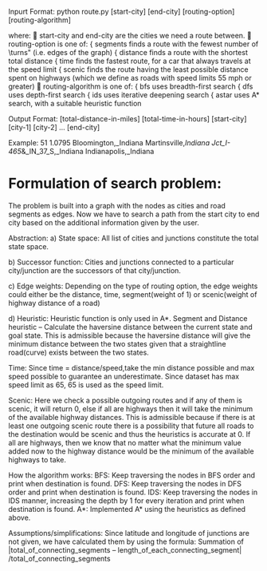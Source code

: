 Inpurt Format:
python route.py [start-city] [end-city] [routing-option] [routing-algorithm]

where:
 start-city and end-city are the cities we need a route between.
 routing-option is one of:
{ segments finds a route with the fewest number of \turns" (i.e. edges of the graph)
{ distance finds a route with the shortest total distance
{ time finds the fastest route, for a car that always travels at the speed limit
{ scenic finds the route having the least possible distance spent on highways (which we define as roads with speed limits 55 mph or greater)
 routing-algorithm is one of:
{ bfs uses breadth-first search
{ dfs uses depth-first search
{ ids uses iterative deepening search
{ astar uses A* search, with a suitable heuristic function

Output Format:
[total-distance-in-miles] [total-time-in-hours] [start-city] [city-1] [city-2] ... [end-city]

Example:
51 1.0795 Bloomington,_Indiana Martinsville,_Indiana Jct_I-465_&_IN_37_S,_Indiana Indianapolis,_Indiana


# Formulation of search problem:
The problem is built into a graph with the nodes as cities and road segments as edges.
Now we have to search a path from the start city to end city based on the additional information given by the user.

Abstraction:
a) State space: All list of cities and junctions constitute the total state space.

b) Successor function: Cities and junctions connected to a particular city/junction are the successors
of that city/junction.

c) Edge weights: Depending on the type of routing option, the edge weights could either be the distance, time,
segment(weight of 1) or scenic(weight of highway distance of a road)

d) Heuristic:
Heuristic function is only used in A*.
Segment and Distance heuristic – Calculate the haversine distance between the current state and goal state.
This is admissible because the haversine distance will give the minimum distance between the two states given that a
straightline road(curve) exists between the two states.

Time: Since time = distance/speed,take the min distance possible and max speed possible to guarantee an underestimate.
Since dataset has max speed limit as 65, 65 is used as the speed limit.

Scenic: Here we check a possible outgoing routes and if any of them is scenic, it will return 0,
else if all are highways then it will take the minimum of the available highway distances.
This is admissible because if there is at least one outgoing scenic route there is a possibility that
future all roads to the destination would be scenic and thus the heuristics is accurate at 0.
If all are highways, then we know that no matter what the minimum value added now to the highway distance
would be the minimum of the available highways to take.


How the algorithm works:
BFS: Keep traversing the nodes in BFS order and print when destination is found.
DFS: Keep traversing the nodes in DFS order and print when destination is found.
IDS: Keep traversing the nodes in IDS manner, increasing the depth by 1 for every iteration
and print when destination is found.
A*: Implemented A* using the heuristics as defined above.

Assumptions/simplifications:
Since latitude and longitude of junctions are not given, we have calculated them by using the formula:
Summation of |total_of_connecting_segments – length_of_each_connecting_segment|  /total_of_connecting_segments
